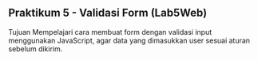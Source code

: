 ## Praktikum 5 - Validasi Form (Lab5Web)
Tujuan
Mempelajari cara membuat form dengan validasi input menggunakan JavaScript, agar data yang dimasukkan user sesuai aturan sebelum dikirim.

